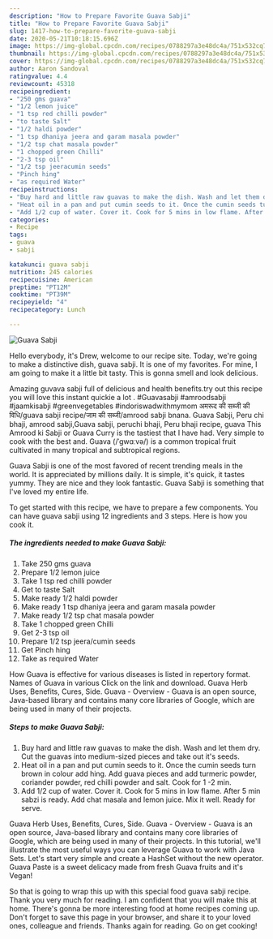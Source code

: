 ```yaml
---
description: "How to Prepare Favorite Guava Sabji"
title: "How to Prepare Favorite Guava Sabji"
slug: 1417-how-to-prepare-favorite-guava-sabji
date: 2020-05-21T10:18:15.696Z
image: https://img-global.cpcdn.com/recipes/0788297a3e48dc4a/751x532cq70/guava-sabji-recipe-main-photo.jpg
thumbnail: https://img-global.cpcdn.com/recipes/0788297a3e48dc4a/751x532cq70/guava-sabji-recipe-main-photo.jpg
cover: https://img-global.cpcdn.com/recipes/0788297a3e48dc4a/751x532cq70/guava-sabji-recipe-main-photo.jpg
author: Aaron Sandoval
ratingvalue: 4.4
reviewcount: 45318
recipeingredient:
- "250 gms guava"
- "1/2 lemon juice"
- "1 tsp red chilli powder"
- "to taste Salt"
- "1/2 haldi powder"
- "1 tsp dhaniya jeera and garam masala powder"
- "1/2 tsp chat masala powder"
- "1 chopped green Chilli"
- "2-3 tsp oil"
- "1/2 tsp jeeracumin seeds"
- "Pinch hing"
- "as required Water"
recipeinstructions:
- "Buy hard and little raw guavas to make the dish. Wash and let them dry. Cut the guavas into medium-sized pieces and take out it&#39;s seeds."
- "Heat oil in a pan and put cumin seeds to it. Once the cumin seeds turn brown in colour add hing. Add guava pieces and add turmeric powder, coriander powder, red chilli powder and salt. Cook for 1 -2 min."
- "Add 1/2 cup of water. Cover it. Cook for 5 mins in low flame. After 5 min sabzi is ready. Add chat masala and lemon juice. Mix it well. Ready for serve."
categories:
- Recipe
tags:
- guava
- sabji

katakunci: guava sabji 
nutrition: 245 calories
recipecuisine: American
preptime: "PT12M"
cooktime: "PT39M"
recipeyield: "4"
recipecategory: Lunch

---
```



![Guava Sabji](https://img-global.cpcdn.com/recipes/0788297a3e48dc4a/751x532cq70/guava-sabji-recipe-main-photo.jpg)

Hello everybody, it's Drew, welcome to our recipe site. Today, we're going to make a distinctive dish, guava sabji. It is one of my favorites. For mine, I am going to make it a little bit tasty. This is gonna smell and look delicious.

Amazing guvava sabji full of delicious and health benefits.try out this recipe you will love this instant quickie a lot . #Guavasabji #amroodsabji #jaamkisabji #greenvegetables #indoriswadwithmymom अमरूद की सब्जी की विधि/guava sabji recipe/जाम की सब्जी/amrood sabji bnana. Guava Sabji, Peru chi bhaji, amrood sabji,Guava sabji, peruchi bhaji, Peru bhaji recipe, guava This Amrood ki Sabji or Guava Curry is the tastiest that I have had. Very simple to cook with the best and. Guava (/ˈɡwɑːvə/) is a common tropical fruit cultivated in many tropical and subtropical regions.

Guava Sabji is one of the most favored of recent trending meals in the world. It is appreciated by millions daily. It is simple, it's quick, it tastes yummy. They are nice and they look fantastic. Guava Sabji is something that I've loved my entire life.


To get started with this recipe, we have to prepare a few components. You can have guava sabji using 12 ingredients and 3 steps. Here is how you cook it.

<!--inarticleads1-->

##### The ingredients needed to make Guava Sabji:

1. Take 250 gms guava
1. Prepare 1/2 lemon juice
1. Take 1 tsp red chilli powder
1. Get to taste Salt
1. Make ready 1/2 haldi powder
1. Make ready 1 tsp dhaniya jeera and garam masala powder
1. Make ready 1/2 tsp chat masala powder
1. Take 1 chopped green Chilli
1. Get 2-3 tsp oil
1. Prepare 1/2 tsp jeera/cumin seeds
1. Get Pinch hing
1. Take as required Water


How Guava is effective for various diseases is listed in repertory format. Names of Guava in various Click on the link and download. Guava Herb Uses, Benefits, Cures, Side. Guava - Overview - Guava is an open source, Java-based library and contains many core libraries of Google, which are being used in many of their projects. 

<!--inarticleads2-->

##### Steps to make Guava Sabji:

1. Buy hard and little raw guavas to make the dish. Wash and let them dry. Cut the guavas into medium-sized pieces and take out it&#39;s seeds.
1. Heat oil in a pan and put cumin seeds to it. Once the cumin seeds turn brown in colour add hing. Add guava pieces and add turmeric powder, coriander powder, red chilli powder and salt. Cook for 1 -2 min.
1. Add 1/2 cup of water. Cover it. Cook for 5 mins in low flame. After 5 min sabzi is ready. Add chat masala and lemon juice. Mix it well. Ready for serve.


Guava Herb Uses, Benefits, Cures, Side. Guava - Overview - Guava is an open source, Java-based library and contains many core libraries of Google, which are being used in many of their projects. In this tutorial, we&#39;ll illustrate the most useful ways you can leverage Guava to work with Java Sets. Let&#39;s start very simple and create a HashSet without the new operator. Guava Paste is a sweet delicacy made from fresh Guava fruits and it&#39;s Vegan! 

So that is going to wrap this up with this special food guava sabji recipe. Thank you very much for reading. I am confident that you will make this at home. There's gonna be more interesting food at home recipes coming up. Don't forget to save this page in your browser, and share it to your loved ones, colleague and friends. Thanks again for reading. Go on get cooking!
